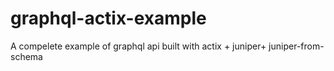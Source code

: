 # graphql-actix-example
A compelete example of graphql api built with actix + juniper+ juniper-from-schema
